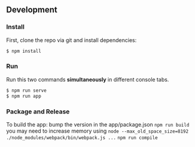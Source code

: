 ## Development

### Install

First, clone the repo via git and install dependencies:

```bash
$ npm install
```

### Run

Run this two commands __simultaneously__ in different console tabs.

```bash
$ npm run serve
$ npm run app
```

### Package and Release

To build the app:
bump the version in the app/package.json
`npm run build`       you may need to increase memory using `node --max_old_space_size=8192 ./node_modules/webpack/bin/webpack.js ...`
`npm run compile`     